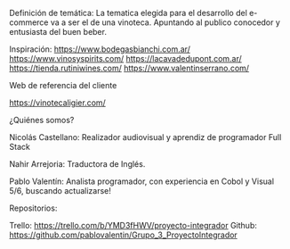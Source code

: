 Definición de temática:
La tematica elegida para el desarrollo del e-commerce va a ser el de una vinoteca.
Apuntando al publico conocedor y entusiasta del buen beber.

Inspiración:
https://www.bodegasbianchi.com.ar/
https://www.vinosyspirits.com/
https://lacavadedupont.com.ar/
https://tienda.rutiniwines.com/
https://www.valentinserrano.com/

Web de referencia del cliente

https://vinotecaligier.com/

¿Quiénes somos?

Nicolás Castellano: Realizador audiovisual y aprendiz de programador Full Stack

Nahir Arrejoria: Traductora de Inglés.

Pablo Valentín: Analista programador, con experiencia en Cobol y Visual 5/6, buscando actualizarse!

Repositorios:

Trello: https://trello.com/b/YMD3fHWV/proyecto-integrador
Github: https://github.com/pablovalentin/Grupo_3_ProyectoIntegrador
